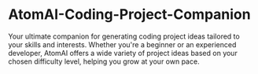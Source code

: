 # AtomAI-Coding-Project-Companion
Your ultimate companion for generating coding project ideas tailored to your skills and interests. Whether you're a beginner or an experienced developer, AtomAI offers a wide variety of project ideas based on your chosen difficulty level, helping you grow at your own pace.
